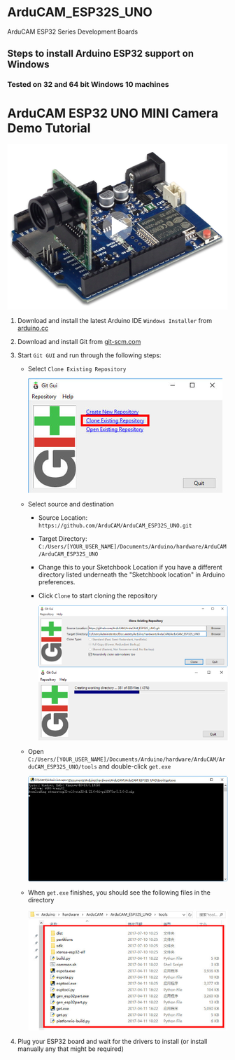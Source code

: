 # ArduCAM_ESP32S_UNO
ArduCAM ESP32 Series Development Boards
## Steps to install Arduino ESP32 support on Windows
### Tested on 32 and 64 bit Windows 10 machines

# ArduCAM ESP32 UNO MINI Camera Demo Tutorial
[![IMAGE ALT TEXT](https://github.com/UCTRONICS/pic/blob/master/Arducam_ESP32_Camera.jpeg)](https://youtu.be/o8jauiegWuI  "ArduCAM ESP32 UNO MINI Camera Demo Tutorial")

1. Download and install the latest Arduino IDE ```Windows Installer``` from [arduino.cc](https://www.arduino.cc/en/Main/Software)
2. Download and install Git from [git-scm.com](https://git-scm.com/download/win)
3. Start ```Git GUI``` and run through the following steps:
    - Select ```Clone Existing Repository```
    
        ![Step 1](https://github.com/zk109/test/blob/master/win-gui-1.png)
        
    - Select source and destination
        - Source Location: ```https://github.com/ArduCAM/ArduCAM_ESP32S_UNO.git```
        - Target Directory: ```C:/Users/[YOUR_USER_NAME]/Documents/Arduino/hardware/ArduCAM/ArduCAM_ESP32S_UNO```
        - Change this to your Sketchbook Location if you have a different directory listed underneath the "Sketchbook location" in Arduino preferences.
        - Click ```Clone``` to start cloning the repository
        
            ![Step 2](https://github.com/zk109/test/blob/master/win-gui-2.png)
            ![Step 3](https://github.com/zk109/test/blob/master/win-gui-3.png)
        
    - Open ```C:/Users/[YOUR_USER_NAME]/Documents/Arduino/hardware/ArduCAM/ArduCAM_ESP32S_UNO/tools``` and double-click ```get.exe```
    
        ![Step 4](https://github.com/zk109/test/blob/master/win-gui-4.png)
        
    - When ```get.exe``` finishes, you should see the following files in the directory
    
        ![Step 5](https://github.com/zk109/test/blob/master/win-gui-5.png)
        
4. Plug your ESP32 board and wait for the drivers to install (or install manually any that might be required)
